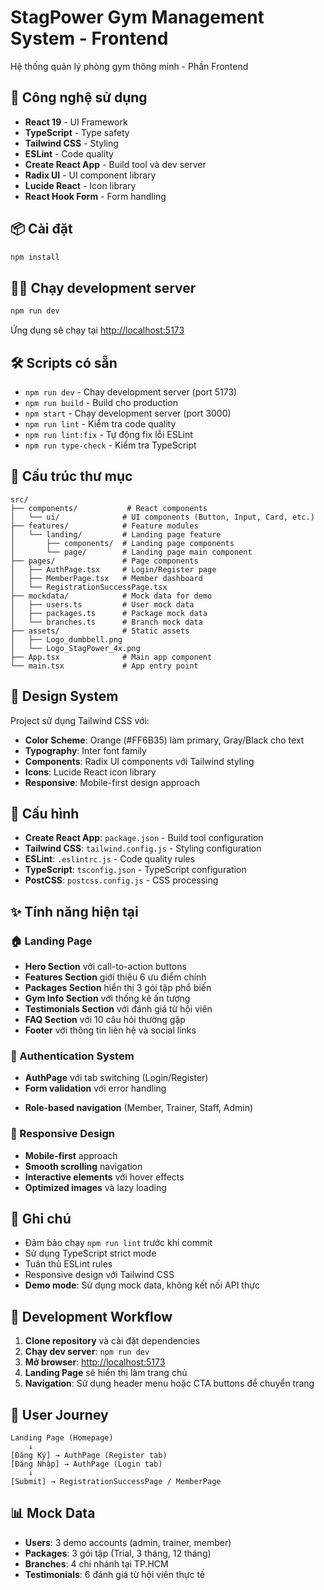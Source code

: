 # StagPower Gym Management System - Frontend

Hệ thống quản lý phòng gym thông minh - Phần Frontend

## 🚀 Công nghệ sử dụng

- **React 19** - UI Framework
- **TypeScript** - Type safety
- **Tailwind CSS** - Styling
- **ESLint** - Code quality
- **Create React App** - Build tool và dev server
- **Radix UI** - UI component library
- **Lucide React** - Icon library
- **React Hook Form** - Form handling

## 📦 Cài đặt

```bash
npm install
```

## 🏃‍♂️ Chạy development server

```bash
npm run dev
```

Ứng dụng sẽ chạy tại [http://localhost:5173](http://localhost:5173)

## 🛠️ Scripts có sẵn

- `npm run dev` - Chạy development server (port 5173)
- `npm run build` - Build cho production
- `npm start` - Chạy development server (port 3000)
- `npm run lint` - Kiểm tra code quality
- `npm run lint:fix` - Tự động fix lỗi ESLint
- `npm run type-check` - Kiểm tra TypeScript

## 📁 Cấu trúc thư mục

```
src/
├── components/           # React components
│   └── ui/              # UI components (Button, Input, Card, etc.)
├── features/            # Feature modules
│   └── landing/         # Landing page feature
│       ├── components/  # Landing page components
│       └── page/        # Landing page main component
├── pages/               # Page components
│   ├── AuthPage.tsx     # Login/Register page
│   ├── MemberPage.tsx   # Member dashboard
│   └── RegistrationSuccessPage.tsx
├── mockdata/            # Mock data for demo
│   ├── users.ts         # User mock data
│   ├── packages.ts      # Package mock data
│   └── branches.ts      # Branch mock data
├── assets/              # Static assets
│   ├── Logo_dumbbell.png
│   └── Logo_StagPower_4x.png
├── App.tsx              # Main app component
└── main.tsx             # App entry point
```

## 🎨 Design System

Project sử dụng Tailwind CSS với:
- **Color Scheme**: Orange (#FF6B35) làm primary, Gray/Black cho text
- **Typography**: Inter font family
- **Components**: Radix UI components với Tailwind styling
- **Icons**: Lucide React icon library
- **Responsive**: Mobile-first design approach

## 🔧 Cấu hình

- **Create React App**: `package.json` - Build tool configuration
- **Tailwind CSS**: `tailwind.config.js` - Styling configuration
- **ESLint**: `.eslintrc.js` - Code quality rules
- **TypeScript**: `tsconfig.json` - TypeScript configuration
- **PostCSS**: `postcss.config.js` - CSS processing

## ✨ Tính năng hiện tại

### 🏠 Landing Page
- **Hero Section** với call-to-action buttons
- **Features Section** giới thiệu 6 ưu điểm chính
- **Packages Section** hiển thị 3 gói tập phổ biến
- **Gym Info Section** với thống kê ấn tượng
- **Testimonials Section** với đánh giá từ hội viên
- **FAQ Section** với 10 câu hỏi thường gặp
- **Footer** với thông tin liên hệ và social links

### 🔐 Authentication System
- **AuthPage** với tab switching (Login/Register)
- **Form validation** với error handling
<!-- - **Mock data integration** cho demo -->
- **Role-based navigation** (Member, Trainer, Staff, Admin)

### 📱 Responsive Design
- **Mobile-first** approach
- **Smooth scrolling** navigation
- **Interactive elements** với hover effects
- **Optimized images** và lazy loading

## 📝 Ghi chú

- Đảm bảo chạy `npm run lint` trước khi commit
- Sử dụng TypeScript strict mode
- Tuân thủ ESLint rules
- Responsive design với Tailwind CSS
- **Demo mode**: Sử dụng mock data, không kết nối API thực

## 🚀 Development Workflow

1. **Clone repository** và cài đặt dependencies
2. **Chạy dev server**: `npm run dev`
3. **Mở browser**: [http://localhost:5173](http://localhost:5173)
4. **Landing Page** sẽ hiển thị làm trang chủ
5. **Navigation**: Sử dụng header menu hoặc CTA buttons để chuyển trang

## 🎯 User Journey

```
Landing Page (Homepage)
    ↓
[Đăng Ký] → AuthPage (Register tab)
[Đăng Nhập] → AuthPage (Login tab)
    ↓
[Submit] → RegistrationSuccessPage / MemberPage
```

## 📊 Mock Data

- **Users**: 3 demo accounts (admin, trainer, member)
- **Packages**: 3 gói tập (Trial, 3 tháng, 12 tháng)
- **Branches**: 4 chi nhánh tại TP.HCM
- **Testimonials**: 6 đánh giá từ hội viên thực tế
